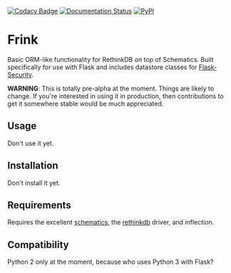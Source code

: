 [![Codacy Badge](https://api.codacy.com/project/badge/grade/8d673c27b08f4b268b484c1deb5cfe9f)](https://www.codacy.com/app/drcongo/frink)
[![Documentation Status](https://readthedocs.org/projects/frink/badge/?version=latest)](http://frink.readthedocs.org/en/latest/?badge=latest)
[![PyPI](https://img.shields.io/pypi/v/frink.svg)](https://pypi.python.org/pypi/frink)

# Frink

Basic ORM-like functionality for RethinkDB on top of Schematics. Built specifically for use with Flask and includes datastore classes for [Flask-Security](https://github.com/mattupstate/flask-security).

**WARNING**: This is totally pre-alpha at the moment. Things are likely to change. If you're interested in using it in production, then contributions to get it somewhere stable would be much appreciated.

## Usage

Don't use it yet.

## Installation

Don't install it yet.

## Requirements

Requires the excellent [schematics](https://github.com/schematics/schematics), the [rethinkdb](https://pypi.python.org/pypi/rethinkdb/) driver, and inflection.

## Compatibility

Python 2 only at the moment, because who uses Python 3 with Flask?
